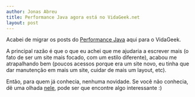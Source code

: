 ```yaml
---
author: Jonas Abreu
title: Performance Java agora está no VidaGeek.net
layout: post
---
```


Acabei de migrar os posts do [Performance Java][1] aqui para o VidaGeek.

A principal razão é que o que eu achei que me ajudaria a escrever mais (o fato de ser um site mais focado,
com um estilo diferente), acabou me atrapalhando bem (poucos acessos porque era um site novo, eu tinha que
dar manutenção em mais um site, cuidar de mais um layout, etc).

Então, para quem já conhecia, nenhuma novidade. Se você não conhecia, dê uma olhada [nele][1], pode ser
que encontre algo interessante :)

[1]: http://www.vidageek.net/performance-java

